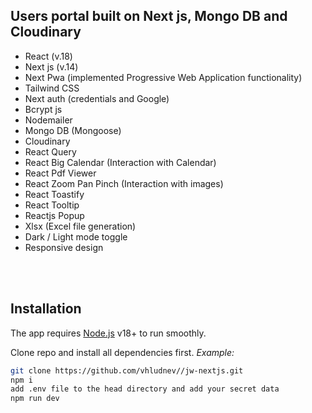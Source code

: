 ## Users portal built on Next js, Mongo DB and Cloudinary

- React (v.18)
- Next js (v.14)
- Next Pwa (implemented Progressive Web Application functionality)
- Tailwind CSS
- Next auth (credentials and Google)
- Bcrypt js
- Nodemailer
- Mongo DB (Mongoose)
- Cloudinary
- React Query
- React Big Calendar (Interaction with Calendar)
- React Pdf Viewer
- React Zoom Pan Pinch (Interaction with images)
- React Toastify
- React Tooltip
- Reactjs Popup
- Xlsx (Excel file generation)
- Dark / Light mode toggle
- Responsive design

<br/><br/>

## Installation

The app requires [Node.js](https://nodejs.org/) v18+ to run smoothly.

Clone repo and install all dependencies first. _Example:_

```sh
git clone https://github.com/vhludnev//jw-nextjs.git
npm i
add .env file to the head directory and add your secret data
npm run dev

```
